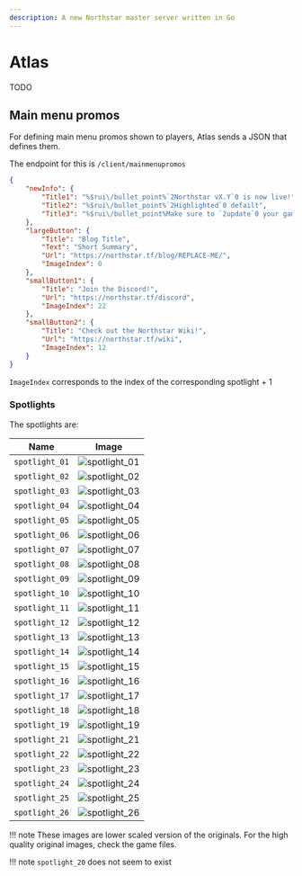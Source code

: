 ```yaml
---
description: A new Northstar master server written in Go
---
```


# Atlas

TODO

## Main menu promos

For defining main menu promos shown to players, Atlas sends a JSON that defines them.

The endpoint for this is `/client/mainmenupromos`

```json
{
    "newInfo": {
        "Title1": "%$rui\/bullet_point%`2Northstar vX.Y`0 is now live!",
        "Title2": "%$rui\/bullet_point%`2Highlighted`0 defailt",
        "Title3": "%$rui\/bullet_point%Make sure to `2update`0 your game!"
    },
    "largeButton": {
        "Title": "Blog Title",
        "Text": "Short Summary",
        "Url": "https://northstar.tf/blog/REPLACE-ME/",
        "ImageIndex": 0
    },
    "smallButton1": {
        "Title": "Join the Discord!",
        "Url": "https://northstar.tf/discord",
        "ImageIndex": 22
    },
    "smallButton2": {
        "Title": "Check out the Northstar Wiki!",
        "Url": "https://northstar.tf/wiki",
        "ImageIndex": 12
    }
}
```

`ImageIndex` corresponds to the index of the corresponding spotlight + 1

### Spotlights

The spotlights are:

| Name           | Image                                                                |
| -------------- | -------------------------------------------------------------------- |
| `spotlight_01` | ![spotlight_01](../../../_static/images/spotlights/spotlight_01.png) |
| `spotlight_02` | ![spotlight_02](../../../_static/images/spotlights/spotlight_02.png) |
| `spotlight_03` | ![spotlight_03](../../../_static/images/spotlights/spotlight_03.png) |
| `spotlight_04` | ![spotlight_04](../../../_static/images/spotlights/spotlight_04.png) |
| `spotlight_05` | ![spotlight_05](../../../_static/images/spotlights/spotlight_05.png) |
| `spotlight_06` | ![spotlight_06](../../../_static/images/spotlights/spotlight_06.png) |
| `spotlight_07` | ![spotlight_07](../../../_static/images/spotlights/spotlight_07.png) |
| `spotlight_08` | ![spotlight_08](../../../_static/images/spotlights/spotlight_08.png) |
| `spotlight_09` | ![spotlight_09](../../../_static/images/spotlights/spotlight_09.png) |
| `spotlight_10` | ![spotlight_10](../../../_static/images/spotlights/spotlight_10.png) |
| `spotlight_11` | ![spotlight_11](../../../_static/images/spotlights/spotlight_11.png) |
| `spotlight_12` | ![spotlight_12](../../../_static/images/spotlights/spotlight_12.png) |
| `spotlight_13` | ![spotlight_13](../../../_static/images/spotlights/spotlight_13.png) |
| `spotlight_14` | ![spotlight_14](../../../_static/images/spotlights/spotlight_14.png) |
| `spotlight_15` | ![spotlight_15](../../../_static/images/spotlights/spotlight_15.png) |
| `spotlight_16` | ![spotlight_16](../../../_static/images/spotlights/spotlight_16.png) |
| `spotlight_17` | ![spotlight_17](../../../_static/images/spotlights/spotlight_17.png) |
| `spotlight_18` | ![spotlight_18](../../../_static/images/spotlights/spotlight_18.png) |
| `spotlight_19` | ![spotlight_19](../../../_static/images/spotlights/spotlight_19.png) |
| `spotlight_21` | ![spotlight_21](../../../_static/images/spotlights/spotlight_21.png) |
| `spotlight_22` | ![spotlight_22](../../../_static/images/spotlights/spotlight_22.png) |
| `spotlight_23` | ![spotlight_23](../../../_static/images/spotlights/spotlight_23.png) |
| `spotlight_24` | ![spotlight_24](../../../_static/images/spotlights/spotlight_24.png) |
| `spotlight_25` | ![spotlight_25](../../../_static/images/spotlights/spotlight_25.png) |
| `spotlight_26` | ![spotlight_26](../../../_static/images/spotlights/spotlight_26.png) |

!!! note
    These images are lower scaled version of the originals.
    For the high quality original images, check the game files.

!!! note
    `spotlight_20` does not seem to exist